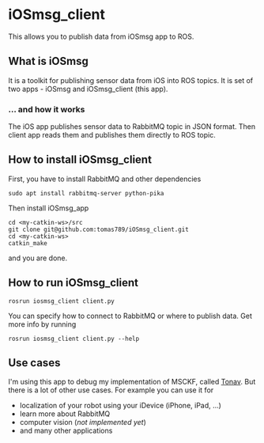 # iOSmsg_client

This allows you to publish data from iOSmsg app to ROS.

## What is iOSmsg

It is a toolkit for publishing sensor data from iOS into ROS topics. It is set of two apps - iOSmsg and iOSmsg_client (this app).

### ... and how it works

The iOS app publishes sensor data to RabbitMQ topic in JSON format. Then client app reads them and publishes them directly to ROS topic.

## How to install iOSmsg_client

First, you have to install RabbitMQ and other dependencies
```
sudo apt install rabbitmq-server python-pika
```

Then install iOSmsg_app
```
cd <my-catkin-ws>/src
git clone git@github.com:tomas789/iOSmsg_client.git
cd <my-catkin-ws>
catkin_make
```
and you are done.

## How to run iOSmsg_client

```
rosrun iosmsg_client client.py
```

You can specify how to connect to RabbitMQ or where to publish data. Get more info by running
```
rosrun iosmsg_client client.py --help
```

## Use cases

I'm using this app to debug my implementation of MSCKF, called [Tonav](https://github.com/tomas789/tonav). But there is a lot of other use cases. For example you can use it for
 * localization of your robot using your iDevice (iPhone, iPad, ...)
 * learn more about RabbitMQ
 * computer vision (_not implemented yet_)
 * and many other applications
